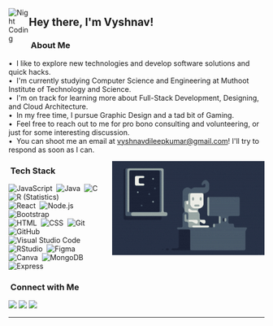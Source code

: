 <img alt="Night Coding" src="./assets/Hand%20Wave.gif" width='40' align="left"/><h2>Hey there, I'm Vyshnav!</h2>

<!-- ## 👋 &nbsp;Hey there! I'm Vyshnav -->

### &nbsp;About Me

• &nbsp;I like to explore new technologies and develop software solutions and quick hacks.\
• &nbsp;I'm currently studying Computer Science and Engineering at Muthoot Institute of Technology and Science.\
• &nbsp;I'm on track for learning more about Full-Stack Development, Designing, and Cloud Architecture.\
• &nbsp;In my free time, I pursue Graphic Design and a tad bit of Gaming.\
• &nbsp;Feel free to reach out to me for pro bono consulting and volunteering, or just for some interesting discussion.\
• &nbsp;You can shoot me an email at vyshnavdileepkumar@gmail.com! I'll try to respond as soon as I can.

<img alt="Night Coding" src="https://raw.githubusercontent.com/AVS1508/AVS1508/master/assets/Night-Coding.gif" align="right"/>

### &nbsp;Tech Stack

![JavaScript](https://img.shields.io/badge/-JavaScript-05122A?style=flat&logo=javascript)&nbsp;
![Java](https://img.shields.io/badge/-Java-05122A?style=flat&logo=Java&logoColor=FFA518)&nbsp;
![C](https://img.shields.io/badge/-C-05122A?style=flat&logo=C&logoColor=A8B9CC)&nbsp;
![R (Statistics)](https://img.shields.io/badge/-R-05122A?style=flat&logo=R&logoColor=276DC3)\
![React](https://img.shields.io/badge/-React-05122A?style=flat&logo=react)&nbsp;
![Node.js](https://img.shields.io/badge/-Node.js-05122A?style=flat&logo=node.js)&nbsp;
![Bootstrap](https://img.shields.io/badge/-Bootstrap-05122A?style=flat&logo=bootstrap&logoColor=563D7C)\
![HTML](https://img.shields.io/badge/-HTML-05122A?style=flat&logo=HTML5)&nbsp;
![CSS](https://img.shields.io/badge/-CSS-05122A?style=flat&logo=CSS3&logoColor=1572B6)&nbsp;
![Git](https://img.shields.io/badge/-Git-05122A?style=flat&logo=git)&nbsp;
![GitHub](https://img.shields.io/badge/-GitHub-05122A?style=flat&logo=github)\
![Visual Studio Code](https://img.shields.io/badge/-Visual%20Studio%20Code-05122A?style=flat&logo=visual-studio-code&logoColor=007ACC)&nbsp;
![RStudio](https://img.shields.io/badge/-RStudio-05122A?style=flat&logo=rstudio)&nbsp;
![Figma](https://img.shields.io/badge/-Figma-05122A?style=flat&logo=figma&logoColor=white)\
![Canva](https://img.shields.io/badge/-Canva-05122A?style=flat&logo=Canva&logoColor=white)&nbsp;
![MongoDB](https://img.shields.io/badge/-MongoDB-05122A?style=flat&logo=mongodb&logoColor=white)&nbsp;
![Express](https://img.shields.io/badge/-Express.js-05122A.svg?style=flat&logo=express-ide&logoColor=2C2255)&nbsp;


### &nbsp;Connect with Me

<p align="left">
<!--<a href="https://"><img src=""/></a>-->
<a href="https://www.linkedin.com/in/vyshnav-d-kumar-836160229/"><img src="https://img.shields.io/badge/-LinkedIn-0077B5?style=flat&logo=Linkedin&logoColor=white"/></a>
<a href="mailto:vyshnavdileepkumar@gmail.com"><img src="https://img.shields.io/badge/-Gmail-D14836?style=flat&logo=Gmail&logoColor=white"/></a>
<a href="https://www.instagram.com/_yorozuya.no.vysh_/"><img src="https://img.shields.io/badge/-Instagram-E4405F?style=flat&logo=Instagram&logoColor=white"/></a>
</p>

-----
